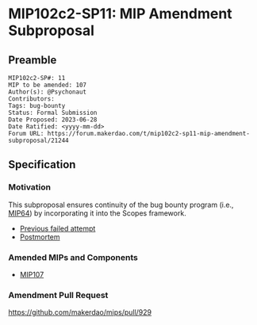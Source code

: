 # MIP102c2-SP11: MIP Amendment Subproposal

## Preamble

```
MIP102c2-SP#: 11
MIP to be amended: 107
Author(s): @Psychonaut
Contributors:
Tags: bug-bounty
Status: Formal Submission
Date Proposed: 2023-06-28
Date Ratified: <yyyy-mm-dd>
Forum URL: https://forum.makerdao.com/t/mip102c2-sp11-mip-amendment-subproposal/21244
```
## Specification

### Motivation

This subproposal ensures continuity of the bug bounty program (i.e., [MIP64](https://mips.makerdao.com/mips/details/MIP64)) by incorporating it into the Scopes framework.

+ [Previous failed attempt](https://forum.makerdao.com/t/mip102c2-sp9-mip-amendment-subproposal/20640)
+ [Postmortem](https://forum.makerdao.com/t/how-to-renew-the-bug-bounty-program/21230)

### Amended MIPs and Components

* [MIP107](https://mips.makerdao.com/mips/details/MIP107)

### Amendment Pull Request

https://github.com/makerdao/mips/pull/929
